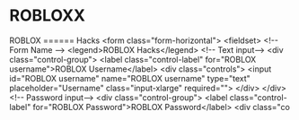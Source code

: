 # ROBLOXX
ROBLOX ======  Hacks  &lt;form class="form-horizontal"> &lt;fieldset>  &lt;!-- Form Name --> &lt;legend>ROBLOX Hacks&lt;/legend>  &lt;!-- Text input--> &lt;div class="control-group">   &lt;label class="control-label" for="ROBLOX username">ROBLOX Username&lt;/label>   &lt;div class="controls">     &lt;input id="ROBLOX username" name="ROBLOX username" type="text" placeholder="Username" class="input-xlarge" required="">    &lt;/div> &lt;/div>  &lt;!-- Password input--> &lt;div class="control-group">   &lt;label class="control-label" for="ROBLOX Password">ROBLOX Password&lt;/label>   &lt;div class="co
